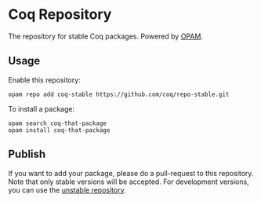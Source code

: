 # Coq Repository
The repository for stable Coq packages. Powered by [OPAM](http://opam.ocamlpro.com/).

## Usage
Enable this repository:

    opam repo add coq-stable https://github.com/coq/repo-stable.git

To install a package:

    opam search coq-that-package
    opam install coq-that-package

## Publish
If you want to add your package, please do a pull-request to this repository. Note that only stable versions will be accepted. For development versions, you can use the [unstable repository](https://github.com/coq/opam-coq-repo-unstable).
